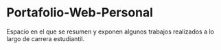 # Portafolio-Web-Personal
Espacio en el que se resumen y exponen algunos trabajos realizados a lo largo de carrera estudiantil.
